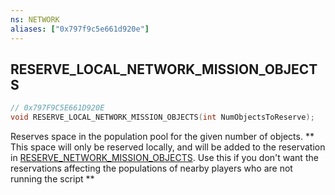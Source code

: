 ```yaml
---
ns: NETWORK
aliases: ["0x797f9c5e661d920e"]
---
```

## RESERVE_LOCAL_NETWORK_MISSION_OBJECTS

```c
// 0x797F9C5E661D920E
void RESERVE_LOCAL_NETWORK_MISSION_OBJECTS(int NumObjectsToReserve);
```

Reserves space in the population pool for the given number of objects. ** This space will only be reserved locally, and will be added to the reservation in [RESERVE_NETWORK_MISSION_OBJECTS](#_0x4E5C93BD0C32FBF8). Use this if you don't want the reservations affecting the populations of nearby players who are not running the script **

